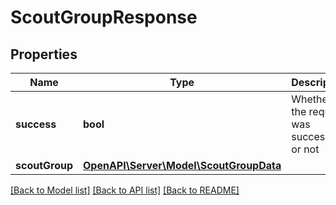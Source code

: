 # ScoutGroupResponse

## Properties
Name | Type | Description | Notes
------------ | ------------- | ------------- | -------------
**success** | **bool** | Whether the request was successful or not | 
**scoutGroup** | [**OpenAPI\Server\Model\ScoutGroupData**](ScoutGroupData.md) |  | 

[[Back to Model list]](../README.md#documentation-for-models) [[Back to API list]](../README.md#documentation-for-api-endpoints) [[Back to README]](../README.md)


